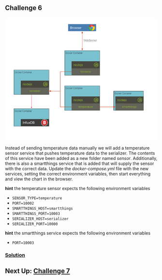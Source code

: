 ## Challenge 6

![image](../images/challenge6.png)

Instead of sending temperature data manually we will add a temperature sensor service that pushes temperature data to the serializer. The contents of this service have been added as a new folder named _sensor_. Additionally, there is also a smartthings service that is added that will supply the sensor with the correct data. Update the _docker-compose.yml_ file with the new services, setting the correct environment variables, then start everything and view the chart in the browser.

__hint__ the temperature sensor expects the following environment variables
* `SENSOR_TYPE=temperature`
* `PORT=10002`
* `SMARTTHINGS_HOST=smartthings`
* `SMARTTHINGS_PORT=10003`
* `SERIALIZER_HOST=serializer`
* `SERIALIZER_PORT=10000`

__hint__ the smartthings service expects the following environment variables
* `PORT=10003`


### [Solution](./SOLUTION.md)


## Next Up: [Challenge 7](../challenge7/README.md)
